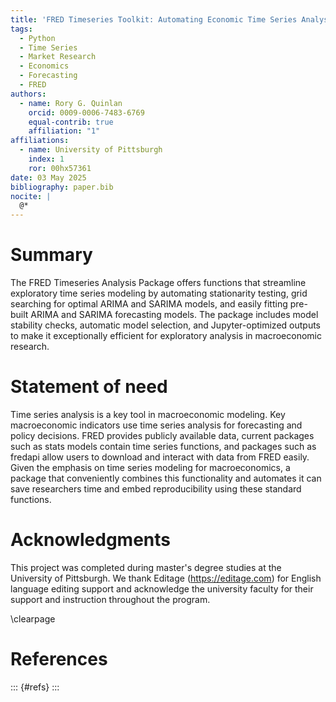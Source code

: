 ```yaml
---
title: 'FRED Timeseries Toolkit: Automating Economic Time Series Analysis and Forecasting in Python'
tags:
  - Python 
  - Time Series
  - Market Research
  - Economics
  - Forecasting
  - FRED
authors:
  - name: Rory G. Quinlan
    orcid: 0009-0006-7483-6769
    equal-contrib: true
    affiliation: "1"
affiliations:
  - name: University of Pittsburgh
    index: 1
    ror: 00hx57361
date: 03 May 2025
bibliography: paper.bib
nocite: |
  @*
---
```


# Summary
The FRED Timeseries Analysis Package offers functions that streamline exploratory time series modeling by automating stationarity testing, grid searching for optimal ARIMA and SARIMA models, and easily fitting pre-built ARIMA and SARIMA forecasting models. The package includes model stability checks, automatic model selection, and Jupyter-optimized outputs to make it exceptionally efficient for exploratory analysis in macroeconomic research.

# Statement of need

Time series analysis is a key tool in macroeconomic modeling. Key macroeconomic indicators use time series analysis for forecasting and policy decisions. FRED provides publicly available data, current packages such as stats models contain time series functions, and packages such as fredapi allow users to download and interact with data from FRED easily. Given the emphasis on time series modeling for macroeconomics, a package that conveniently combines this functionality and automates it can save researchers time and embed reproducibility using these standard functions.


# Acknowledgments

This project was completed during master's degree studies at the University of Pittsburgh. We thank Editage (https://editage.com) for English language editing support and acknowledge the university faculty for their support and instruction throughout the program.

\clearpage

# References
::: {#refs}
:::

